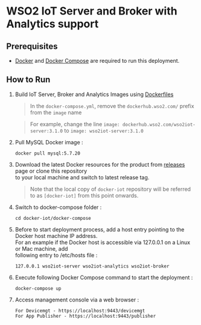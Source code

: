 # WSO2 IoT Server and Broker with Analytics support

## Prerequisites

  * [Docker](https://www.docker.com/get-docker) and [Docker Compose](https://docs.docker.com/compose/install/#install-compose) are required to run this deployment.

## How to Run

  1. Build IoT Server, Broker and Analytics Images using [Dockerfiles](../../dockerfiles/README.md)
     > In the `docker-compose.yml`, remove the `dockerhub.wso2.com/` prefix from the `image` name
            
     > For example, change the line `image: dockerhub.wso2.com/wso2iot-server:3.1.0` to `image: wso2iot-server:3.1.0`
  2. Pull MySQL Docker image :
     ```
     docker pull mysql:5.7.20
     ```

  3. Download the latest Docker resources for the product from [releases](https://github.com/wso2/docker-iot/releases) 
     page or clone this repository <br> to your local machine and switch to latest release tag.
     
     > Note that the local copy of `docker-iot` repository will be referred to as `[docker-iot]` from this point onwards.

  4. Switch to docker-compose folder :
     ```
     cd docker-iot/docker-compose
     ```

  5. Before to start deployment process, add a host entry pointing to the Docker host machine IP address. <br>
     For an example if the Docker host is accessible via 127.0.0.1 on a Linux or Mac machine, add <br>
     following entry to /etc/hosts file :
     ```
     127.0.0.1 wso2iot-server wso2iot-analytics wso2iot-broker
     ```
     
  6. Execute following Docker Compose command to start the deployment :
     ```
     docker-compose up
     ```

  7. Access management console via a web browser :
     ```
     For Devicemgt - https://localhost:9443/devicemgt
     For App Publisher - https://localhost:9443/publisher
     ```

